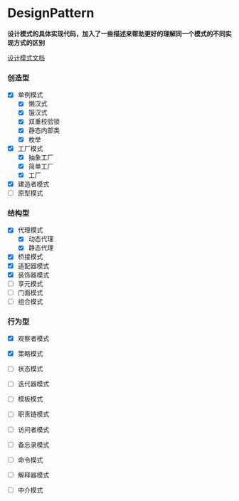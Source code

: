 # DesignPattern

 **设计模式的具体实现代码，加入了一些描述来帮助更好的理解同一个模式的不同实现方式的区别**

[设计模式文档](https://github.com/firehell/DesignPattern/blob/main/%E8%AE%BE%E8%AE%A1%E6%A8%A1%E5%BC%8F.md)

### 创造型

 - [x]  单例模式
    - [x] 懒汉式
    - [x] 饿汉式
    - [x] 双重校验锁
    - [x] 静态内部类
    - [x] 枚举
 - [x]  工厂模式
    - [x] 抽象工厂
    - [x] 简单工厂
    - [x] 工厂
 - [x]  建造者模式
 - [ ]  原型模式
 
 ### 结构型
 
  - [x]  代理模式
     - [x] 动态代理
     - [x] 静态代理
  - [x]  桥接模式
  - [x]  适配器模式
  - [x]  装饰器模式
  - [ ]  享元模式
  - [ ]  门面模式
  - [ ]  组合模式

 ### 行为型
 
  - [x]  观察者模式
  - [x]  策略模式
  - [ ]  状态模式
  - [ ]  迭代器模式
  - [ ]  模板模式
  - [ ]  职责链模式
  - [ ]  访问者模式
  - [ ]  备忘录模式
  - [ ]  命令模式
  - [ ]  解释器模式
  - [ ]  中介模式


 

